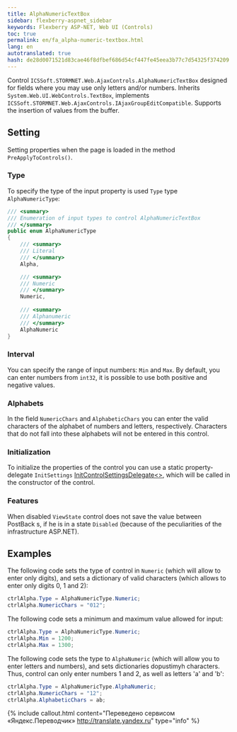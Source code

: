 ```yaml
--- 
title: AlphaNumericTextBox 
sidebar: flexberry-aspnet_sidebar 
keywords: Flexberry ASP-NET, Web UI (Controls) 
toc: true 
permalink: en/fa_alpha-numeric-textbox.html 
lang: en 
autotranslated: true 
hash: de28d0071521d83cae46f8dfbef686d54cf447fe45eea3b77c7d54325f374209 
--- 
```


Control `ICSSoft.STORMNET.Web.AjaxControls.AlphaNumericTextBox` designed for fields where you may use only letters and/or numbers. Inherits `System.Web.UI.WebControls.TextBox`, implements `ICSSoft.STORMNET.Web.AjaxControls.IAjaxGroupEditCompatible`. 
Supports the insertion of values from the buffer. 

## Setting 

Setting properties when the page is loaded in the method `PreApplyToControls()`. 

### Type 

To specify the type of the input property is used `Type` type `AlphaNumericType`: 

```csharp
/// <summary> 
/// Enumeration of input types to control AlphaNumericTextBox 
/// </summary> 
public enum AlphaNumericType
{
	/// <summary> 
	/// Literal 
	/// </summary> 
	Alpha, 

	/// <summary> 
	/// Numeric 
	/// </summary> 
	Numeric, 
	
	/// <summary> 
	/// Alphanumeric 
	/// </summary> 
	AlphaNumeric
}
``` 

### Interval 

You can specify the range of input numbers: `Min` and `Max`. By default, you can enter numbers from `int32`, it is possible to use both positive and negative values. 

### Alphabets 

In the field `NumericChars` and `AlphabeticChars` you can enter the valid characters of the alphabet of numbers and letters, respectively. Characters that do not fall into these alphabets will not be entered in this control. 

### Initialization 

To initialize the properties of the control you can use a static property-delegate `InitSettings` [InitControlSettingsDelegate<>](fa_init-control-settings-delegate.html), which will be called in the constructor of the control. 

### Features 

When disabled `ViewState` control does not save the value between PostBack s, if he is in a state `Disabled` (because of the peculiarities of the infrastructure ASP.NET). 

## Examples 

The following code sets the type of control in `Numeric` (which will allow to enter only digits), and sets a dictionary of valid characters (which allows to enter only digits 0, 1 and 2): 

```csharp
ctrlAlpha.Type = AlphaNumericType.Numeric;
ctrlAlpha.NumericChars = "012";
``` 

The following code sets a minimum and maximum value allowed for input: 

```csharp
ctrlAlpha.Type = AlphaNumericType.Numeric;
ctrlAlpha.Min = 1200;
ctrlAlpha.Max = 1300;
``` 

The following code sets the type to `AlphaNumeric` (which will allow you to enter letters and numbers), and sets dictionaries dopustimyh characters. Thus, control can only enter numbers 1 and 2, as well as letters 'a' and 'b': 

```csharp
ctrlAlpha.Type = AlphaNumericType.AlphaNumeric;
ctrlAlpha.NumericChars = "12";
ctrlAlpha.AlphabeticChars = ab;
``` 



{% include callout.html content="Переведено сервисом «Яндекс.Переводчик» <http://translate.yandex.ru>" type="info" %}